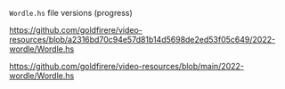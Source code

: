 
`Wordle.hs` file versions (progress)

https://github.com/goldfirere/video-resources/blob/a2316bd70c94e57d81b14d5698de2ed53f05c649/2022-wordle/Wordle.hs

https://github.com/goldfirere/video-resources/blob/main/2022-wordle/Wordle.hs